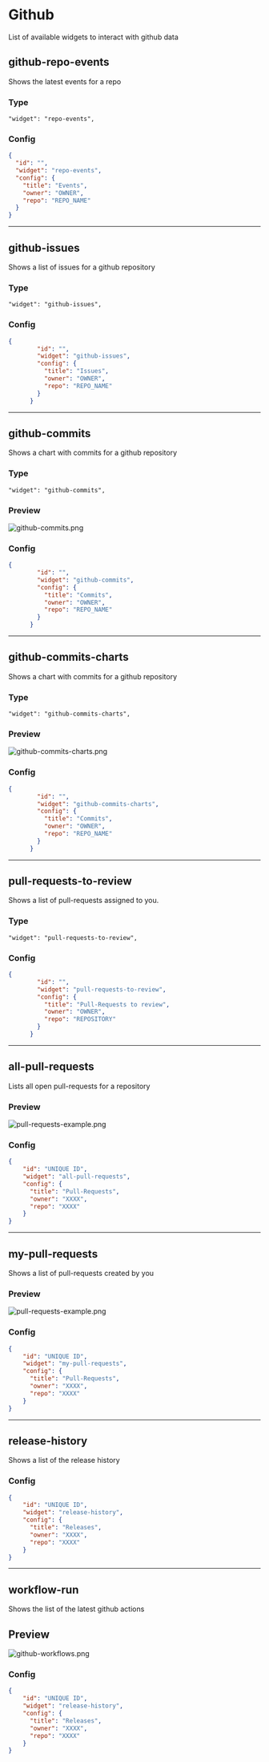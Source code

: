 # Github
List of available widgets to interact with github data

## github-repo-events
Shows the latest events for a repo

### Type
`"widget": "repo-events",`

### Config

```json
{
  "id": "",
  "widget": "repo-events",
  "config": {
    "title": "Events",
    "owner": "OWNER",
    "repo": "REPO_NAME"
  }
}
```

---

## github-issues
Shows a list of issues for a github repository

### Type
`"widget": "github-issues",`

### Config

```json
{
        "id": "",
        "widget": "github-issues",
        "config": {
          "title": "Issues",
          "owner": "OWNER",
          "repo": "REPO_NAME"
        }
      }
```

---

## github-commits
Shows a chart with commits for a github repository

### Type
`"widget": "github-commits",`

### Preview
![github-commits.png](assets/github-commits.png)


### Config

```json
{
        "id": "",
        "widget": "github-commits",
        "config": {
          "title": "Commits",
          "owner": "OWNER",
          "repo": "REPO_NAME"
        }
      }
```
---

## github-commits-charts
Shows a chart with commits for a github repository

### Type
`"widget": "github-commits-charts",`

### Preview
![github-commits-charts.png](assets/github-commits-charts.png)

### Config

```json
{
        "id": "",
        "widget": "github-commits-charts",
        "config": {
          "title": "Commits",
          "owner": "OWNER",
          "repo": "REPO_NAME"
        }
      }
```

---

## pull-requests-to-review

Shows a list of pull-requests assigned to you.

### Type
`"widget": "pull-requests-to-review",`

### Config
```json
{
        "id": "",
        "widget": "pull-requests-to-review",
        "config": {
          "title": "Pull-Requests to review",
          "owner": "OWNER",
          "repo": "REPOSITORY"
        }
      }
```

---

## all-pull-requests

Lists all open pull-requests for a repository

### Preview
![pull-requests-example.png](assets/pull-requests-example.png)

### Config
```json
{
    "id": "UNIQUE ID",
    "widget": "all-pull-requests",
    "config": {
      "title": "Pull-Requests",
      "owner": "XXXX",
      "repo": "XXXX"
    }
}
```

---

## my-pull-requests
Shows a list of pull-requests created by you

### Preview
![pull-requests-example.png](assets/pull-requests-example.png)

### Config
```json
{
    "id": "UNIQUE ID",
    "widget": "my-pull-requests",
    "config": {
      "title": "Pull-Requests",
      "owner": "XXXX",
      "repo": "XXXX"
    }
}
```

---

## release-history
Shows a list of the release history


### Config
```json
{
    "id": "UNIQUE ID",
    "widget": "release-history",
    "config": {
      "title": "Releases",
      "owner": "XXXX",
      "repo": "XXXX"
    }
}
```

---

## workflow-run
Shows the list of the latest github actions

## Preview
![github-workflows.png](assets/github-workflows.png)

### Config
```json
{
    "id": "UNIQUE ID",
    "widget": "release-history",
    "config": {
      "title": "Releases",
      "owner": "XXXX",
      "repo": "XXXX"
    }
}
```